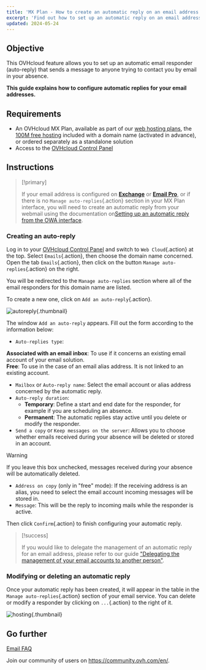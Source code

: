 ```yaml
---
title: 'MX Plan - How to create an automatic reply on an email address'
excerpt: 'Find out how to set up an automatic reply on an email address'
updated: 2024-05-24
---
```


## Objective

This OVHcloud feature allows you to set up an automatic email responder (auto-reply) that sends a message to anyone trying to contact you by email in your absence.

**This guide explains how to configure automatic replies for your email addresses.**

## Requirements

- An OVHcloud MX Plan, available as part of our [web hosting plans](/links/web/hosting), the [100M free hosting](/links/web/domains-free-hosting) included with a domain name (activated in advance), or ordered separately as a standalone solution
- Access to the [OVHcloud Control Panel](/links/manager)

## Instructions

> [!primary]
>
> If your email address is configured on [**Exchange**](/links/web/emails-hosted-exchange/) or [**Email Pro**](/links/web/emails-email-pro/), or if there is no `Manage auto-replies`{.action} section in your MX Plan interface, you will need to create an automatic reply from your webmail using the documentation on[Setting up an automatic reply from the OWA interface](/pages/web_cloud/email_and_collaborative_solutions/using_the_outlook_web_app_webmail/owa_automatic_replies).

### Creating an auto-reply

Log in to your [OVHcloud Control Panel](/links/manager) and switch to `Web Cloud`{.action} at the top. Select `Emails`{.action}, then choose the domain name concerned. Open the tab `Emails`{.action}, then click on the button `Manage auto-replies`{.action} on the right.

You will be redirected to the `Manage auto-replies` section where all of the email responders for this domain name are listed.

To create a new one, click on `Add an auto-reply`{.action}.

![autoreply](images/email_responder01.png){.thumbnail}

The window `Add an auto-reply` appears. Fill out the form according to the information below:

- `Auto-replies type`:

**Associated with an email inbox**: To use if it concerns an existing email account of your email solution.</br>
**Free**: To use in the case of an email alias address. It is not linked to an existing account.

- `Mailbox` or `Auto-reply name`:  Select the email account or alias address concerned by the automatic reply.
- `Auto-reply duration`:
    - **Temporary**: Define a start and end date for the responder, for example if you are scheduling an absence.
    - **Permanent**: The automatic replies stay active until you delete or modify the responder.
- `Send a copy` or `Keep messages on the server`: Allows you to choose whether emails received during your absence will be deleted or stored in an account.

> [!warning]
>
> If you leave this box unchecked, messages received during your absence will be automatically deleted.

- `Address on copy` (only in "free" mode): If the receiving address is an alias, you need to select the email account incoming messages will be stored in.
- `Message`: This will be the reply to incoming mails while the responder is active.

Then click `Confirm`{.action} to finish configuring your automatic reply.

> [!success]
>
> If you would like to delegate the management of an automatic reply for an email address, please refer to our guide ["Delegating the management of your email accounts to another person"](/pages/web_cloud/email_and_collaborative_solutions/mx_plan/feature_delegation).

### Modifying or deleting an automatic reply

Once your automatic reply has been created, it will appear in the table in the `Manage auto-replies`{.action} section of your email service. You can delete or modify a responder by clicking on `...`{.action} to the right of it.

![hosting](images/email_responder02.png){.thumbnail}

## Go further

[Email FAQ](/pages/web_cloud/email_and_collaborative_solutions/mx_plan/faq-emails)

Join our community of users on <https://community.ovh.com/en/>.
